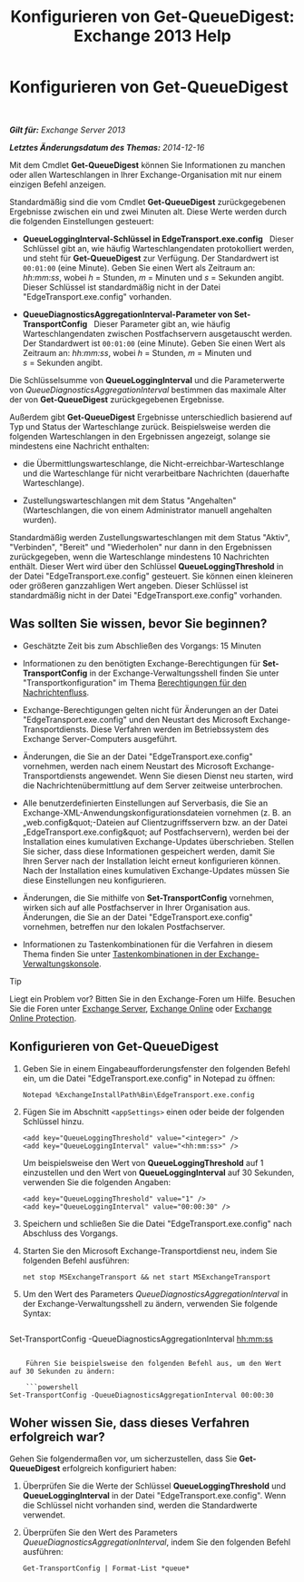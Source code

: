 ﻿---
title: 'Konfigurieren von Get-QueueDigest: Exchange 2013 Help'
TOCTitle: Konfigurieren von Get-QueueDigest
ms:assetid: f730c520-4ba5-4a15-8846-132bff500bb8
ms:mtpsurl: https://technet.microsoft.com/de-de/library/Dn505733(v=EXCHG.150)
ms:contentKeyID: 59634176
ms.date: 05/22/2018
mtps_version: v=EXCHG.150
ms.translationtype: MT
---

# Konfigurieren von Get-QueueDigest

 

_**Gilt für:** Exchange Server 2013_

_**Letztes Änderungsdatum des Themas:** 2014-12-16_

Mit dem Cmdlet **Get-QueueDigest** können Sie Informationen zu manchen oder allen Warteschlangen in Ihrer Exchange-Organisation mit nur einem einzigen Befehl anzeigen.

Standardmäßig sind die vom Cmdlet **Get-QueueDigest** zurückgegebenen Ergebnisse zwischen ein und zwei Minuten alt. Diese Werte werden durch die folgenden Einstellungen gesteuert:

  - **QueueLoggingInterval-Schlüssel in EdgeTransport.exe.config**   Dieser Schlüssel gibt an, wie häufig Warteschlangendaten protokolliert werden, und steht für **Get-QueueDigest** zur Verfügung. Der Standardwert ist `00:01:00` (eine Minute). Geben Sie einen Wert als Zeitraum an: *hh:mm:ss*, wobei *h* = Stunden, *m* = Minuten und *s* = Sekunden angibt. Dieser Schlüssel ist standardmäßig nicht in der Datei "EdgeTransport.exe.config" vorhanden.

  - **QueueDiagnosticsAggregationInterval-Parameter von Set-TransportConfig**   Dieser Parameter gibt an, wie häufig Warteschlangendaten zwischen Postfachservern ausgetauscht werden. Der Standardwert ist `00:01:00` (eine Minute). Geben Sie einen Wert als Zeitraum an: *hh:mm:ss*, wobei *h* = Stunden, *m* = Minuten und *s* = Sekunden angibt.

Die Schlüsselsumme von **QueueLoggingInterval** und die Parameterwerte von *QueueDiagnosticsAggregationInterval* bestimmen das maximale Alter der von **Get-QueueDigest** zurückgegebenen Ergebnisse.

Außerdem gibt **Get-QueueDigest** Ergebnisse unterschiedlich basierend auf Typ und Status der Warteschlange zurück. Beispielsweise werden die folgenden Warteschlangen in den Ergebnissen angezeigt, solange sie mindestens eine Nachricht enthalten:

  - die Übermittlungswarteschlange, die Nicht-erreichbar-Warteschlange und die Warteschlange für nicht verarbeitbare Nachrichten (dauerhafte Warteschlange).

  - Zustellungswarteschlangen mit dem Status "Angehalten" (Warteschlangen, die von einem Administrator manuell angehalten wurden).

Standardmäßig werden Zustellungswarteschlangen mit dem Status "Aktiv", "Verbinden", "Bereit" und "Wiederholen" nur dann in den Ergebnissen zurückgegeben, wenn die Warteschlange mindestens 10 Nachrichten enthält. Dieser Wert wird über den Schlüssel **QueueLoggingThreshold** in der Datei "EdgeTransport.exe.config" gesteuert. Sie können einen kleineren oder größeren ganzzahligen Wert angeben. Dieser Schlüssel ist standardmäßig nicht in der Datei "EdgeTransport.exe.config" vorhanden.

## Was sollten Sie wissen, bevor Sie beginnen?

  - Geschätzte Zeit bis zum Abschließen des Vorgangs: 15 Minuten

  - Informationen zu den benötigten Exchange-Berechtigungen für **Set-TransportConfig** in der Exchange-Verwaltungsshell finden Sie unter "Transportkonfiguration" im Thema [Berechtigungen für den Nachrichtenfluss](mail-flow-permissions-exchange-2013-help.md).

  - Exchange-Berechtigungen gelten nicht für Änderungen an der Datei "EdgeTransport.exe.config" und den Neustart des Microsoft Exchange-Transportdiensts. Diese Verfahren werden im Betriebssystem des Exchange Server-Computers ausgeführt.

  - Änderungen, die Sie an der Datei "EdgeTransport.exe.config" vornehmen, werden nach einem Neustart des Microsoft Exchange-Transportdiensts angewendet. Wenn Sie diesen Dienst neu starten, wird die Nachrichtenübermittlung auf dem Server zeitweise unterbrochen.

  - Alle benutzerdefinierten Einstellungen auf Serverbasis, die Sie an Exchange-XML-Anwendungskonfigurationsdateien vornehmen (z. B. an „web.config\&quot;-Dateien auf Clientzugriffsservern bzw. an der Datei „EdgeTransport.exe.config\&quot; auf Postfachservern), werden bei der Installation eines kumulativen Exchange-Updates überschrieben. Stellen Sie sicher, dass diese Informationen gespeichert werden, damit Sie Ihren Server nach der Installation leicht erneut konfigurieren können. Nach der Installation eines kumulativen Exchange-Updates müssen Sie diese Einstellungen neu konfigurieren.

  - Änderungen, die Sie mithilfe von **Set-TransportConfig** vornehmen, wirken sich auf alle Postfachserver in Ihrer Organisation aus. Änderungen, die Sie an der Datei "EdgeTransport.exe.config" vornehmen, betreffen nur den lokalen Postfachserver.

  - Informationen zu Tastenkombinationen für die Verfahren in diesem Thema finden Sie unter [Tastenkombinationen in der Exchange-Verwaltungskonsole](keyboard-shortcuts-in-the-exchange-admin-center-exchange-online-protection-help.md).


> [!TIP]
> Liegt ein Problem vor? Bitten Sie in den Exchange-Foren um Hilfe. Besuchen Sie die Foren unter <A href="https://go.microsoft.com/fwlink/p/?linkid=60612">Exchange Server</A>, <A href="https://go.microsoft.com/fwlink/p/?linkid=267542">Exchange Online</A> oder <A href="https://go.microsoft.com/fwlink/p/?linkid=285351">Exchange Online Protection</A>.



## Konfigurieren von Get-QueueDigest

1.  Geben Sie in einem Eingabeaufforderungsfenster den folgenden Befehl ein, um die Datei "EdgeTransport.exe.config" in Notepad zu öffnen:
    
        Notepad %ExchangeInstallPath%Bin\EdgeTransport.exe.config

2.  Fügen Sie im Abschnitt `<appSettings>` einen oder beide der folgenden Schlüssel hinzu.
    
        <add key="QueueLoggingThreshold" value="<integer>" />
        <add key="QueueLoggingInterval" value="<hh:mm:ss>" />
    
    Um beispielsweise den Wert von **QueueLoggingThreshold** auf 1 einzustellen und den Wert von **QueueLoggingInterval** auf 30 Sekunden, verwenden Sie die folgenden Angaben:
    
        <add key="QueueLoggingThreshold" value="1" />
        <add key="QueueLoggingInterval" value="00:00:30" />

3.  Speichern und schließen Sie die Datei "EdgeTransport.exe.config" nach Abschluss des Vorgangs.

4.  Starten Sie den Microsoft Exchange-Transportdienst neu, indem Sie folgenden Befehl ausführen:
    
        net stop MSExchangeTransport && net start MSExchangeTransport

5.  Um den Wert des Parameters *QueueDiagnosticsAggregationInterval* in der Exchange-Verwaltungsshell zu ändern, verwenden Sie folgende Syntax:
    
    ```powershell
Set-TransportConfig -QueueDiagnosticsAggregationInterval <hh:mm:ss>
```
    
    Führen Sie beispielsweise den folgenden Befehl aus, um den Wert auf 30 Sekunden zu ändern:
    
    ```powershell
Set-TransportConfig -QueueDiagnosticsAggregationInterval 00:00:30
```

## Woher wissen Sie, dass dieses Verfahren erfolgreich war?

Gehen Sie folgendermaßen vor, um sicherzustellen, dass Sie **Get-QueueDigest** erfolgreich konfiguriert haben:

1.  Überprüfen Sie die Werte der Schlüssel **QueueLoggingThreshold** und **QueueLoggingInterval** in der Datei "EdgeTransport.exe.config". Wenn die Schlüssel nicht vorhanden sind, werden die Standardwerte verwendet.

2.  Überprüfen Sie den Wert des Parameters *QueueDiagnosticsAggregationInterval*, indem Sie den folgenden Befehl ausführen:
    
        Get-TransportConfig | Format-List *queue*

